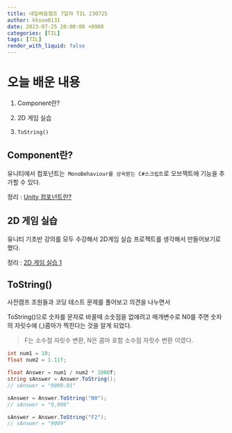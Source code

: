 ```yaml
---
title: 내일배움캠프 7일차 TIL 230725
author: kksoo0131
date: 2023-07-25 20:00:00 +0900
categories: [TIL]
tags: [TIL]
render_with_liquid: false
---
```

# 오늘 배운 내용
1. Component란?

2. 2D 게임 실습 

3. `ToString()`

## Component란?

유니티에서 컴포넌트는` MonoBehaviour를 상속받는 C#스크립트`로
오브젝트에 기능을 추가할 수 있다.

정리 : [Unity 컴포넌트란?](https://kksoo0131.github.io/posts/unity-4/)


## 2D 게임 실습

유니티 기초반 강의를 모두 수강해서 2D게임 실습 프로젝트를 생각해서 만들어보기로 했다.

정리 : [2D 게임 실습 1](https://kksoo0131.github.io/posts/toyProject-Practice2DGame-1/)

## ToString()

사전캠프 조원들과 코딩 테스트 문제를 풀어보고 의견을 나누면서

ToString()으로 숫자를 문자로 바꿀때 소숫점을 없애려고 매개변수로 N0를 주면 숫자의 자릿수에 (,)콤마가 찍힌다는 것을 알게 되었다.

 > F는 소수점 자릿수 변환, N은 콤마 포함 소수점 자릿수 변환 이였다.

```cs
int num1 = 10;
float num2 = 1.11f;

float Answer = num1 / num2 * 1000f;
string sAnswer = Answer.ToString();
// sAnswer = "9009.01"

sAnswer = Answer.ToString("N0");
// sAnswer = "9,009"

sAnswer = Answer.ToString("F2");
// sAnswer = "9009"
```